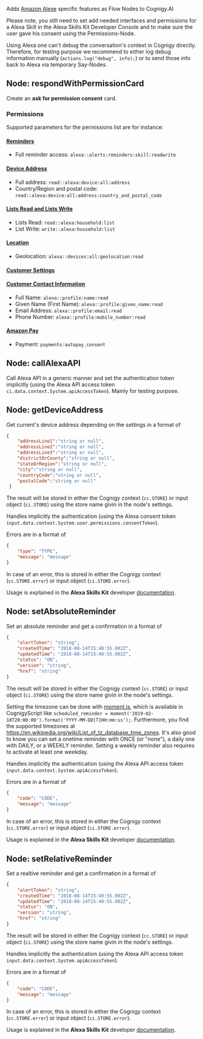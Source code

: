 Adds [Amazon Alexe](https://developer.amazon.com/docs/ask-overviews/build-skills-with-the-alexa-skills-kit.html) specific features as Flow Nodes to Cognigy.AI

Please note, you still need to set add needed interfaces and  permissions for a Alexa Skill in the Alexa Skills Kit Developer Console and to make sure the user gave his consent using the Permissions-Node.

Using Alexa one can't debug the conversation's context in Cognigy directly. Therefore, for testing purpose we recommend to either log debug information manually (`actions.log("debug", info);`) or to send those info back to Alexa via temporary Say-Nodes.

## Node: respondWithPermissionCard

Create an **ask for permission consent** card.

### Permissions

Supported parameters for the permissions list are for instance:

#### [Reminders](https://developer.amazon.com/docs/smapi/alexa-reminders-overview.html)
- Full reminder access: `alexa::alerts:reminders:skill:readwrite`
#### [Device Address](https://developer.amazon.com/docs/custom-skills/device-address-api.html)
- Full address: `read::alexa:device:all:address`
- Country/Region and postal code: `read::alexa:device:all:address:country_and_postal_code`
#### [Lists Read and Lists Write](https://developer.amazon.com/docs/custom-skills/access-the-alexa-shopping-and-to-do-lists.html)
- Lists Read: `read::alexa:household:list`
- List Write: `write::alexa:household:list`
#### [Location](https://developer.amazon.com/docs/custom-skills/location-services-for-alexa-skills.html)
- Geolocation: `alexa::devices:all:geolocation:read`
#### [Customer Settings](https://developer.amazon.com/docs/smapi/alexa-settings-api-reference.html)
#### [Customer Contact Information](https://developer.amazon.com/docs/custom-skills/request-customer-contact-information-for-use-in-your-skill.html)
- Full Name: `alexa::profile:name:read`
- Given Name (First Name): `alexa::profile:given_name:read`
- Email Address: `alexa::profile:email:read`
- Phone Number: `alexa::profile:mobile_number:read`
#### [Amazon Pay](https://developer.amazon.com/docs/amazon-pay/integrate-skill-with-amazon-pay-v2.html)
- Payment: `payments:autopay_consent`

## Node: callAlexaAPI

Call Alexa API in a generic manner and set the authentication token implicitly (using the Alexa API access token `ci.data.context.System.apiAccessToken`). Mainly for testing purpose.

## Node: getDeviceAddress

Get current's device address depending on the settings in a format of

```json
{
    "addressLine1":"string or null",
    "addressLine2":"string or null",
    "addressLine3":"string or null",
    "districtOrCounty":"string or null",
    "stateOrRegion":"string or null",
    "city":"string or null",
    "countryCode":"string or null",
    "postalCode":"string or null"
 }

```

The result will be stored in either the Cognigy context (`cc.STORE`) or input object (`ci.STORE`) using the store name givin in the node's settings.

Handles implicitly the authentication (using the Alexa consent token `input.data.context.System.user.permissions.consentToken`).

Errors are in a format of 

```json
{
    "type": "TYPE",
    "message": "message"
}
```

In case of an error, this is stored in either the Cognigy context (`cc.STORE.error`) or input object (`ci.STORE.error`). 


Usage is explained in the  **Alexa Skills Kit** developer [documentation](https://developer.amazon.com/docs/custom-skills/device-address-api.html).

## Node: setAbsoluteReminder

Set an absolute reminder and get a confirmation in a format of

```json
{
    "alertToken": "string",
    "createdTime": "2018-08-14T15:40:55.002Z",
    "updatedTime": "2018-08-14T15:40:55.002Z",
    "status": "ON",
    "version": "string",
    "href": "string"
}
```

The result will be stored in either the Cognigy context (`cc.STORE`) or input object (`ci.STORE`) using the store name givin in the node's settings.

Setting the timezone can be done with [moment.js](https://momentjs.com/), which is available in CognigyScript like `scheduled_reminder = moment('2019-02-18T20:00:00').format('YYYY-MM-DD[T]HH:mm:ss');`. Furthermore, you find the supported timezones at https://en.wikipedia.org/wiki/List_of_tz_database_time_zones. It's also good to know you can set a onetime reminder with ONCE (or "none"), a daily one with DAILY, or a WEEKLY reminder. Setting a weekly reminder also requires to activate at least one weekday.

Handles implicitly the authentication (using the Alexa API access token `input.data.context.System.apiAccessToken`).

Errors are in a format of 

```json
{
    "code": "CODE",
    "message": "message"
}
```

In case of an error, this is stored in either the Cognigy context (`cc.STORE.error`) or input object (`ci.STORE.error`). 

Usage is explained in the  **Alexa Skills Kit** developer [documentation](https://developer.amazon.com/docs/smapi/alexa-reminders-overview.html).


## Node: setRelativeReminder

Set a realtive reminder and get a confirmation in a format of

```json
{
    "alertToken": "string",
    "createdTime": "2018-08-14T15:40:55.002Z",
    "updatedTime": "2018-08-14T15:40:55.002Z",
    "status": "ON",
    "version": "string",
    "href": "string"
}
```

The result will be stored in either the Cognigy context (`cc.STORE`) or input object (`ci.STORE`) using the store name givin in the node's settings.

Handles implicitly the authentication (using the Alexa API access token `input.data.context.System.apiAccessToken`).

Errors are in a format of 

```json
{
    "code": "CODE",
    "message": "message"
}
```

In case of an error, this is stored in either the Cognigy context (`cc.STORE.error`) or input object (`ci.STORE.error`). 

Usage is explained in the  **Alexa Skills Kit** developer [documentation](https://developer.amazon.com/docs/smapi/alexa-reminders-overview.html).
